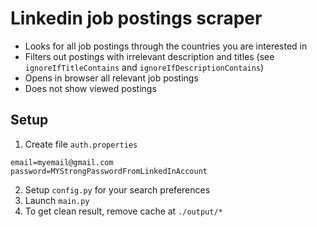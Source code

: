 # Linkedin job postings scraper

- Looks for all job postings through the countries you are interested in
- Filters out postings with irrelevant description and titles (see `ignoreIfTitleContains`
  and `ignoreIfDescriptionContains`)
- Opens in browser all relevant job postings
- Does not show viewed postings

## Setup

1. Create file `auth.properties`

```properties
email=myemail@gmail.com
password=MYStrongPasswordFromLinkedInAccount
```

2. Setup `config.py` for your search preferences
3. Launch `main.py`
4. To get clean result, remove cache at `./output/*`